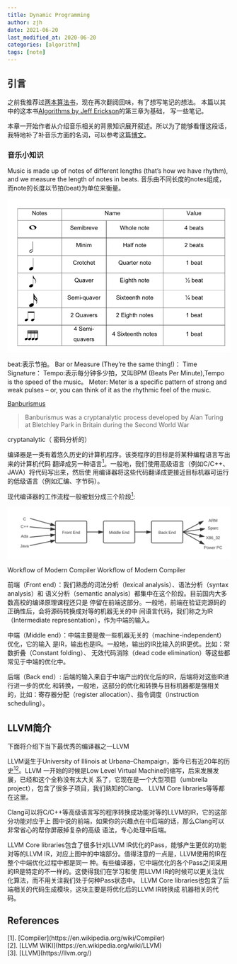 ```yaml
---
title: Dynamic Programming
author: zjh
date: 2021-06-20
last_modified_at: 2020-06-20
categories: [algorithm]
tags: [note]
---
```


## 引言
之前我推荐过[两本算法书](/posts/computer-books)，现在再次翻阅回味，有了想写笔记的想法。
本篇以其中的这本书[Algorithms by Jeff Erickson](http://jeffe.cs.illinois.edu/teaching/algorithms/)的第三章为基础，
写一些笔记。

本章一开始作者从介绍音乐相关的背景知识展开叙述。所以为了能够看懂这段话，我特地补了补音乐方面的名词，可以参考这篇[博文](https://www.soundbrenner.com/blog/rhythm-basics-beat-measure-meter-time-signature-tempo/)。

### 音乐小知识

Music is made up of notes of different lengths (that’s how we have rhythm), and we measure the length of notes in beats.
音乐由不同长度的notes组成，而note的长度以节拍(beat)为单位来衡量。

![Note VS Beat](/assets/img/2021-06-20-algorithms-dynamic-programming/note-values.png)

beat:表示节拍。
Bar or Measure (They’re the same thing!)：
Time Signature：
Tempo:表示每分钟多少拍，又叫BPM (Beats Per Minute),Tempo is the speed of the music。
Meter: Meter is a specific pattern of strong and weak pulses – or, you can think of it as the rhythmic feel of the music.



[Banburismus](https://en.wikipedia.org/wiki/Banburismus)
> Banburismus was a cryptanalytic process developed by Alan Turing at Bletchley Park in Britain during the Second World War

cryptanalytic（ 密码分析的）



编译器是一类有着悠久历史的计算机程序。该类程序的目标是将某种编程语言写出来的计算机代码
翻译成另一种语言[<sup>1</sup>](#refer-anchor-1)。一般地，我们使用高级语言（例如C/C++、JAVA）将代码写出来，然后使
用编译器将这些代码翻译成更接近目标机器可运行的低级语言（例如汇编、字节码）。

现代编译器的工作流程一般被划分成三个阶段[<sup>1</sup>](#refer-anchor-1):

![Workflow of Modern Compiler Workflow of Modern Compiler](/assets/img/2019-10-04-llvm_getting_started/1.svg)

Workflow of Modern Compiler Workflow of Modern Compiler

前端（Front end）：我们熟悉的词法分析（lexical analysis）、语法分析（syntax analysis）和
语义分析（semantic analysis）都集中在这个阶段。目前国内大多数高校的编译原理课程还只是
停留在前端这部分。一般地，前端在验证完源码的正确性后，会将源码转换成对等的机器无关的中
间语言代码，我们称之为IR（Intermediate representation），作为中端的输入。

中端（Middle end）：中端主要是做一些机器无关的（machine-independent）优化，它的输入
是IR，输出也是IR。一般地，输出的IR比输入的IR更优。比如：常数折叠（Constant folding）、
无效代码消除（dead code elimination）等这些都常见于中端的优化中。

后端（Back end）: 后端的输入来自于中端产出的优化后的IR，后端将对这些IR进行进一步的优化
和转换，一般地，这部分的优化和转换与目标机器都是强相关的，比如：寄存器分配（register
allocation）、指令调度（instruction scheduling）。


## LLVM简介
下面将介绍下当下最优秀的编译器之一LLVM

LLVM诞生于University of Illinois at Urbana–Champaign，距今已有近20年的历史[<sup>1</sup>](#refer-anchor-1)[<sup>2</sup>](#refer-anchor-2)。LLVM
一开始的时候是Low Level Virtual Machine的缩写，后来发展发展，已经和这个全称没有太大关
系了，它现在是一个大型项目（umbrella project），包含了很多子项目，我们熟知的Clang、
LLVM Core libraries等等都在这里。

Clang可以将C/C++等高级语言写的程序转换成功能对等的LLVM的IR，它的这部分功能对应于上
图中说的前端，如果你的兴趣点在中后端的话，那么Clang可以非常省心的帮你屏蔽掉复杂的高级
语法，专心处理中后端。

LLVM Core libraries包含了很多针对LLVM IR优化的Pass，能够产生更优的功能对等的LLVM
IR，对应上图中的中端部分。值得注意的一点是，LLVM使用的IR在整个中端优化过程中都是同一
种。有些编译器，它中端优化的各个Pass之间采用的IR是特定的不一样的。这使得我们在学习和使
用LLVM IR的时候可以更关注优化算法，而不用关注我们处于何种Pass状态中。
LLVM Core libraries也包含了后端相关的代码生成模块，这块主要是将优化后的LLVM IR转换成
机器相关的代码。

## References
<div id="refer-anchor-1"></div>
[1]. [Compiler](https://en.wikipedia.org/wiki/Compiler)
<div id="refer-anchor-2"></div>
[2]. [LLVM WIKI](https://en.wikipedia.org/wiki/LLVM)
<div id="refer-anchor-3"></div>
[3]. [LLVM](https://llvm.org/)
